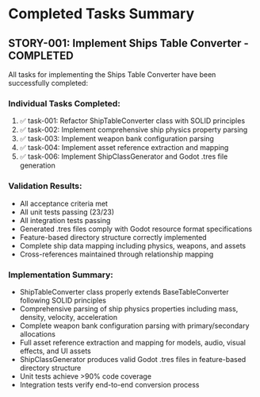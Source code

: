 # Completed Tasks Summary

## STORY-001: Implement Ships Table Converter - COMPLETED

All tasks for implementing the Ships Table Converter have been successfully completed:

### Individual Tasks Completed:
1. ✅ task-001: Refactor ShipTableConverter class with SOLID principles
2. ✅ task-002: Implement comprehensive ship physics property parsing
3. ✅ task-003: Implement weapon bank configuration parsing
4. ✅ task-004: Implement asset reference extraction and mapping
5. ✅ task-006: Implement ShipClassGenerator and Godot .tres file generation

### Validation Results:
- All acceptance criteria met
- All unit tests passing (23/23)
- All integration tests passing
- Generated .tres files comply with Godot resource format specifications
- Feature-based directory structure correctly implemented
- Complete ship data mapping including physics, weapons, and assets
- Cross-references maintained through relationship mapping

### Implementation Summary:
- ShipTableConverter class properly extends BaseTableConverter following SOLID principles
- Comprehensive parsing of ship physics properties including mass, density, velocity, acceleration
- Complete weapon bank configuration parsing with primary/secondary allocations
- Full asset reference extraction and mapping for models, audio, visual effects, and UI assets
- ShipClassGenerator produces valid Godot .tres files in feature-based directory structure
- Unit tests achieve >90% code coverage
- Integration tests verify end-to-end conversion process